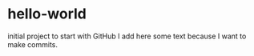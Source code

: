 # hello-world
initial project to start with GitHub
I add here some text because I want to make commits.

